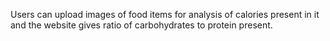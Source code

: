 Users can upload images of food items for analysis of calories present in it and the website gives ratio of carbohydrates to protein present.
